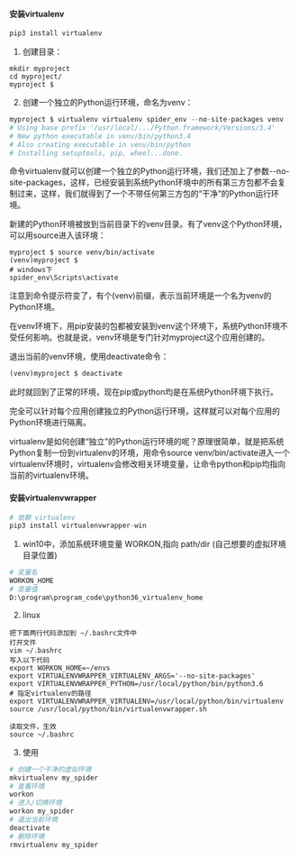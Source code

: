#### 安装virtualenv
```python
pip3 install virtualenv
```

1. 创建目录：
```
mkdir myproject
cd myproject/
myproject $
```
2. 创建一个独立的Python运行环境，命名为venv：
```python
myproject $ virtualenv virtualenv spider_env --no-site-packages venv
# Using base prefix '/usr/local/.../Python.framework/Versions/3.4'
# New python executable in venv/bin/python3.4
# Also creating executable in venv/bin/python
# Installing setuptools, pip, wheel...done.
```
命令virtualenv就可以创建一个独立的Python运行环境，我们还加上了参数--no-site-packages，这样，已经安装到系统Python环境中的所有第三方包都不会复制过来，这样，我们就得到了一个不带任何第三方包的“干净”的Python运行环境。  

新建的Python环境被放到当前目录下的venv目录。有了venv这个Python环境，可以用source进入该环境： 
```
myproject $ source venv/bin/activate  
(venv)myproject $  
# windows下
spider_env\Scripts\activate
```
注意到命令提示符变了，有个(venv)前缀，表示当前环境是一个名为venv的Python环境。  

在venv环境下，用pip安装的包都被安装到venv这个环境下，系统Python环境不受任何影响。也就是说，venv环境是专门针对myproject这个应用创建的。 

退出当前的venv环境，使用deactivate命令：  
```python
(venv)myproject $ deactivate 
```
此时就回到了正常的环境，现在pip或python均是在系统Python环境下执行。  

完全可以针对每个应用创建独立的Python运行环境，这样就可以对每个应用的Python环境进行隔离。  

virtualenv是如何创建“独立”的Python运行环境的呢？原理很简单，就是把系统Python复制一份到virtualenv的环境，用命令source venv/bin/activate进入一个virtualenv环境时，virtualenv会修改相关环境变量，让命令python和pip均指向当前的virtualenv环境。  

#### 安装virtualenvwrapper
```python
# 依赖 virtualenv
pip3 install virtualenvwrapper-win
```
1. win10中，添加系统环境变量 WORKON,指向 path/dir  (自己想要的虚拟环境目录位置)  
```python
# 变量名
WORKON_HOME
# 变量值
D:\program\program_code\python36_virtualenv_home  
```
2. linux
```
把下面两行代码添加到 ~/.bashrc文件中
打开文件
vim ~/.bashrc
写入以下代码
export WORKON_HOME=~/envs
export VIRTUALENVWRAPPER_VIRTUALENV_ARGS='--no-site-packages'
export VIRTUALENVWRAPPER_PYTHON=/usr/local/python/bin/python3.6
# 指定virtualenv的路径
export VIRTUALENVWRAPPER_VIRTUALENV=/usr/local/python/bin/virtualenv
source /usr/local/python/bin/virtualenvwrapper.sh

读取文件，生效
source ~/.bashrc
```
3. 使用
```python
# 创建一个干净的虚拟环境
mkvirtualenv my_spider
# 查看环境 
workon
# 进入/切换环境
workon my_spider
# 退出当前环境
deactivate
# 删除环境
rmvirtualenv my_spider
```
